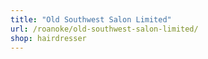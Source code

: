 ```yaml
---
title: "Old Southwest Salon Limited"
url: /roanoke/old-southwest-salon-limited/
shop: hairdresser
---
```

